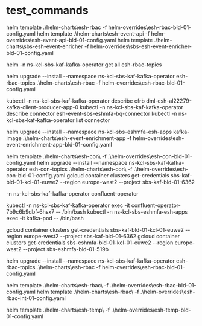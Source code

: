 # test_commands

helm template .\helm-charts\esh-rbac -f helm-overrides\esh-rbac-bld-01-config.yaml
helm template .\helm-charts\esh-event-api -f helm-overrides\esh-event-api-bld-01-config.yaml
helm template .\helm-charts\sbs-esh-event-enricher -f helm-overrides\sbs-esh-event-enricher-bld-01-config.yaml
 
helm -n ns-kcl-sbs-kaf-kafka-operator get all esh-rbac-topics
 
helm upgrade --install --namespace ns-kcl-sbs-kaf-kafka-operator esh-rbac-topics .\helm-charts\esh-rbac -f helm-overrides\esh-rbac-bld-01-config.yaml
 
kubectl  -n ns-kcl-sbs-kaf-kafka-operator describe cfrb dml-esh-al22279-kafka-client-producer-app-0
kubectl  -n ns-kcl-sbs-kaf-kafka-operator describe connector esh-event-sbs-eshmfa-bq-connector
kubectl  -n ns-kcl-sbs-kaf-kafka-operator list connector
 
helm upgrade --install --namespace ns-kcl-sbs-eshmfa-esh-apps kafka-image .\helm-charts\esh-event-enrichment-app -f helm-overrides\esh-event-enrichment-app-bld-01-config.yaml
 
helm template .\helm-charts\esh-con\ -f .\helm-overrides\esh-con-bld-01-config.yaml
helm upgrade --install --namespace ns-kcl-sbs-kaf-kafka-operator esh-con-topics .\helm-charts\esh-con\ -f .\helm-overrides\esh-con-bld-01-config.yaml
gcloud container clusters get-credentials sbs-kaf-bld-01-kcl-01-euwe2 --region europe-west2 --project sbs-kaf-bld-01-6362
 
-n ns-kcl-sbs-kaf-kafka-operator confluent-operator
 
kubectl -n ns-kcl-sbs-kaf-kafka-operator exec -it confluent-operator-7b9c6b9dbf-6hsx7 -- /bin/bash
kubectl -n ns-kcl-sbs-eshmfa-esh-apps exec -it kafka-pod -- /bin/bash
 
gcloud container clusters get-credentials  sbs-kaf-bld-01-kcl-01-euwe2  --region europe-west2 --project sbs-kaf-bld-01-6362
gcloud container clusters get-credentials sbs-eshmfa-bld-01-kcl-01-euwe2 --region europe-west2 --project sbs-eshmfa-bld-01-519b
 
helm upgrade --install --namespace ns-kcl-sbs-kaf-kafka-operator esh-rbac-topics .\helm-charts\esh-rbac -f helm-overrides\esh-rbac-bld-01-config.yaml
 
helm template .\helm-charts\esh-rbac\ -f .\helm-overrides\esh-rbac-bld-01-config.yaml
helm template .\helm-charts\esh-rbac\ -f .\helm-overrides\esh-rbac-int-01-config.yaml
 
helm template .\helm-charts\esh-temp\ -f .\helm-overrides\esh-temp-bld-01-config.yaml
 
